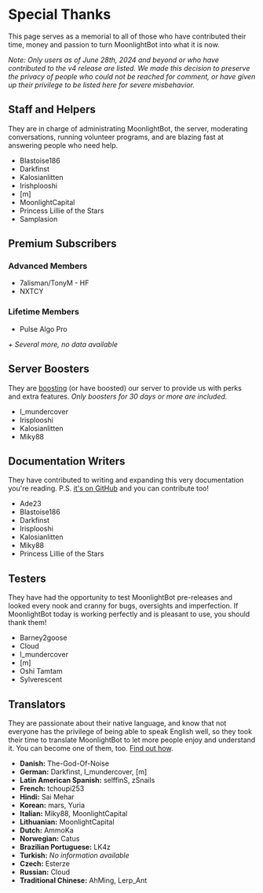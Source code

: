 # Special Thanks

This page serves as a memorial to all of those who have contributed their time, money and passion to turn MoonlightBot into what it is now.

*Note: Only users as of June 28th, 2024 and beyond or who have contributed to the v4 release are listed. We made this decision to preserve the privacy of people who could not be reached for comment, or have given up their privilege to be listed here for severe misbehavior.*

## Staff and Helpers

They are in charge of administrating MoonlightBot, the server, moderating conversations, running volunteer programs, and are blazing fast at answering people who need help.

- Blastoise186
- Darkfinst
- Kalosianlitten
- Irishplooshi
- [m]
- MoonlightCapital
- Princess Lillie of the Stars
- Samplasion

## Premium Subscribers

### Advanced Members

- 7alisman/TonyM - HF
- NXTCY

### Lifetime Members

- Pulse Algo Pro

*+ Several more, no data available*

## Server Boosters

They are [boosting](https://support.discord.com/hc/en-us/articles/360028038352-Server-Boosting-FAQ) (or have boosted) our server to provide us with perks and extra features. *Only boosters for 30 days or more are included.*

- I_mundercover
- Irisplooshi
- Kalosianlitten
- Miky88

## Documentation Writers

They have contributed to writing and expanding this very documentation you're reading. P.S. [it's on GitHub](https://github.com/MoonlightCapital/MoonlightBot-docs/) and you can contribute too!

- Ade23
- Blastoise186
- Darkfinst
- Irisplooshi
- Kalosianlitten
- Miky88
- Princess Lillie of the Stars

## Testers

They have had the opportunity to test MoonlightBot pre-releases and looked every nook and cranny for bugs, oversights and imperfection. If MoonlightBot today is working perfectly and is pleasant to use, you should thank them!

- Barney2goose
- Cloud
- I_mundercover
- [m]
- Oshi Tamtam
- Sylverescent

## Translators

They are passionate about their native language, and know that not everyone has the privilege of being able to speak English well, so they took their time to translate MoonlightBot to let more people enjoy and understand it. You can become one of them, too. [Find out how](volunteering.md#translator).

- **Danish:** The-God-Of-Noise
- **German:** Darkfinst, I_mundercover, [m]
- **Latin American Spanish:** selffinS, zSnails
- **French:** tchoupi253
- **Hindi:** Sai Mehar
- **Korean:** mars, Yuria
- **Italian:** Miky88, MoonlightCapital
- **Lithuanian:** MoonlightCapital
- **Dutch:** AmmoKa
- **Norwegian:** Catus
- **Brazilian Portuguese:** LK4z
- **Turkish:** *No information available*
- **Czech:** Esterze
- **Russian:** Cloud
- **Traditional Chinese:** AhMing, Lerp_Ant
